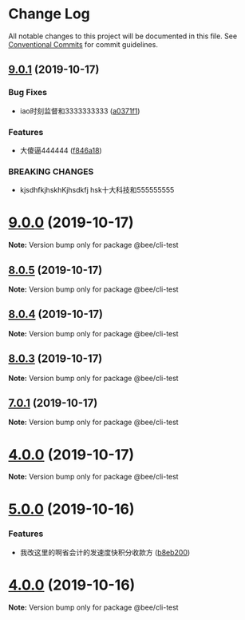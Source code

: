 # Change Log

All notable changes to this project will be documented in this file.
See [Conventional Commits](https://conventionalcommits.org) for commit guidelines.

## [9.0.1](https://github.com/wengpengfei/bee-cli/compare/v9.0.0...v9.0.1) (2019-10-17)


### Bug Fixes

* iao时刻监督和3333333333 ([a0371f1](https://github.com/wengpengfei/bee-cli/commit/a0371f138250d1b404deacd5499a88d072503216))


### Features

* 大傻逼444444 ([f846a18](https://github.com/wengpengfei/bee-cli/commit/f846a18f989f97de4be173a7cd8535e5253b7fb5))


### BREAKING CHANGES

* kjsdhfkjhskhKjhsdkfj hsk十大科技和555555555





# [9.0.0](https://github.com/wengpengfei/bee-cli/compare/v8.0.5...v9.0.0) (2019-10-17)

**Note:** Version bump only for package @bee/cli-test





## [8.0.5](https://github.com/wengpengfei/bee-cli/compare/v8.0.4...v8.0.5) (2019-10-17)

**Note:** Version bump only for package @bee/cli-test





## [8.0.4](https://github.com/wengpengfei/bee-cli/compare/v8.0.3...v8.0.4) (2019-10-17)

**Note:** Version bump only for package @bee/cli-test





## [8.0.3](https://github.com/wengpengfei/bee-cli/compare/v8.0.2...v8.0.3) (2019-10-17)

**Note:** Version bump only for package @bee/cli-test






## [7.0.1](https://github.com/wengpengfei/bee-cli/compare/v7.0.0...v7.0.1) (2019-10-17)

**Note:** Version bump only for package @bee/cli-test






# [4.0.0](https://github.com/wengpengfei/bee-cli/compare/v5.0.0...v4.0.0) (2019-10-17)

**Note:** Version bump only for package @bee/cli-test






# [5.0.0](https://github.com/wengpengfei/bee-cli/compare/v4.0.0...v5.0.0) (2019-10-16)


### Features

* 我改这里的啊省会计的发速度快积分收款方 ([b8eb200](https://github.com/wengpengfei/bee-cli/commit/b8eb2007169d211da3c06a67164593555884409b))






# [4.0.0](https://github.com/wengpengfei/bee-cli/compare/v3.0.0...v4.0.0) (2019-10-16)

**Note:** Version bump only for package @bee/cli-test
